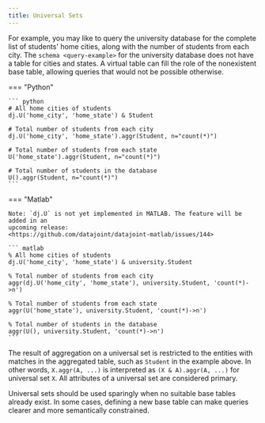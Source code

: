 ```yaml
---
title: Universal Sets
---
```


For example, you may like to query the university database for the
complete list of students' home cities, along with the number of
students from each city. The `schema <query-example>` for the university
database does not have a table for cities and states. A virtual table
can fill the role of the nonexistent base table, allowing queries that
would not be possible otherwise.

=== "Python"

    ``` python
    # All home cities of students
    dj.U('home_city', 'home_state') & Student

    # Total number of students from each city
    dj.U('home_city', 'home_state').aggr(Student, n="count(*)")

    # Total number of students from each state
    U('home_state').aggr(Student, n="count(*)")

    # Total number of students in the database
    U().aggr(Student, n="count(*)")
    ```

=== "Matlab"

    Note: `dj.U` is not yet implemented in MATLAB. The feature will be added in an
    upcoming release:
    <https://github.com/datajoint/datajoint-matlab/issues/144>

    ``` matlab
    % All home cities of students
    dj.U('home_city', 'home_state') & university.Student

    % Total number of students from each city
    aggr(dj.U('home_city', 'home_state'), university.Student, 'count(*)->n')

    % Total number of students from each state
    aggr(U('home_state'), university.Student, 'count(*)->n')

    % Total number of students in the database
    aggr(U(), university.Student, 'count(*)->n')
    ```

The result of aggregation on a universal set is restricted to the
entities with matches in the aggregated table, such as `Student` in the
example above. In other words, `X.aggr(A, ...)` is interpreted as
`(X & A).aggr(A, ...)` for universal set `X`. All attributes of a
universal set are considered primary.

Universal sets should be used sparingly when no suitable base tables
already exist. In some cases, defining a new base table can make queries
clearer and more semantically constrained.
